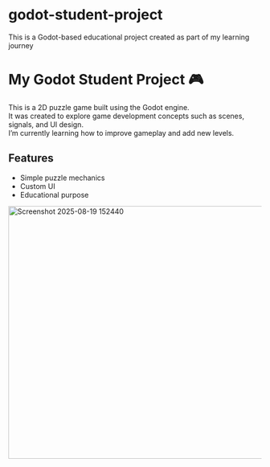 # godot-student-project
This is a Godot-based educational project created as part of my learning journey



# My Godot Student Project 🎮

This is a 2D puzzle game built using the Godot engine.  
It was created to explore game development concepts such as scenes, signals, and UI design.  
I’m currently learning how to improve gameplay and add new levels.

## Features
- Simple puzzle mechanics
- Custom UI
- Educational purpose

<img width="959" height="503" alt="Screenshot 2025-08-19 152440" src="https://github.com/user-attachments/assets/b0bdad5b-f529-4d6a-bf5a-c5b3ce104ad2" />
